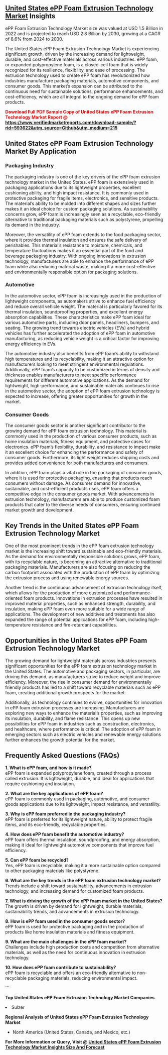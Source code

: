 <h2><a href="https://www.verifiedmarketreports.com/download-sample/?rid=593622&amp;utm_source=Github&amp;utm_medium=215" target="_blank">United States ePP Foam Extrusion Technology Market</a> Insights</h2><p>ePP Foam Extrusion Technology Market size was valued at USD 1.5 Billion in 2022 and is projected to reach USD 2.8 Billion by 2030, growing at a CAGR of 8.6% from 2024 to 2030.</p><p><p>The United States ePP Foam Extrusion Technology Market is experiencing significant growth, driven by the increasing demand for lightweight, durable, and cost-effective materials across various industries. ePP foam, or expanded polypropylene foam, is a closed-cell foam that is widely recognized for its resilience, flexibility, and ease of processing. The extrusion technology used to create ePP foam has revolutionized how industries manufacture packaging materials, automotive components, and consumer goods. This market’s expansion can be attributed to the continuous need for sustainable solutions, performance enhancements, and cost-efficiency, which are all integral to the ongoing demand for ePP foam products.</p><p><strong><p><span class=""><span style="color: #ff0000;"><strong>Download Full PDF Sample Copy of United States ePP Foam Extrusion Technology Market Report</strong> @ </span><a href="https://www.verifiedmarketreports.com/download-sample/?rid=593622&amp;utm_source=Github&amp;utm_medium=215" target="_blank">https://www.verifiedmarketreports.com/download-sample/?rid=593622&amp;utm_source=Github&amp;utm_medium=215</a></span></p></strong></p><h2>United States ePP Foam Extrusion Technology Market By Application</h2><h3>Packaging Industry</h3><p>The packaging industry is one of the key drivers of the ePP foam extrusion technology market in the United States. ePP foam is extensively used in packaging applications due to its lightweight properties, excellent cushioning ability, and high impact resistance. It is commonly used in protective packaging for fragile items, electronics, and sensitive products. The material’s ability to be molded into different shapes and sizes further makes it an ideal choice for custom packaging solutions. As sustainability concerns grow, ePP foam is increasingly seen as a recyclable, eco-friendly alternative to traditional packaging materials such as polystyrene, propelling its demand in the industry.</p><p>Moreover, the versatility of ePP foam extends to the food packaging sector, where it provides thermal insulation and ensures the safe delivery of perishables. This material’s resistance to moisture, chemicals, and temperature fluctuations makes it an essential part of the food and beverage packaging industry. With ongoing innovations in extrusion technology, manufacturers are able to enhance the performance of ePP foam while also reducing material waste, making it a more cost-effective and environmentally responsible option for packaging solutions.</p><h3>Automotive</h3><p>In the automotive sector, ePP foam is increasingly used in the production of lightweight components, as automakers strive to enhance fuel efficiency and reduce overall vehicle weight. The material is particularly favored for its thermal insulation, soundproofing properties, and excellent energy absorption capabilities. These characteristics make ePP foam ideal for various automotive parts, including door panels, headliners, bumpers, and seating. The growing trend towards electric vehicles (EVs) and hybrid vehicles has further accelerated the adoption of ePP foam in automotive manufacturing, as reducing vehicle weight is a critical factor for improving energy efficiency in EVs.</p><p>The automotive industry also benefits from ePP foam’s ability to withstand high temperatures and its recyclability, making it an attractive option for manufacturers looking to meet stringent environmental regulations. Additionally, ePP foam’s capacity to be customized in terms of density and thickness enables manufacturers to meet specific performance requirements for different automotive applications. As the demand for lightweight, high-performance, and sustainable materials continues to rise in the automotive sector, the adoption of ePP foam extrusion technology is expected to increase, offering greater opportunities for growth in the market.</p><h3>Consumer Goods</h3><p>The consumer goods sector is another significant contributor to the growing demand for ePP foam extrusion technology. This material is commonly used in the production of various consumer products, such as home insulation materials, fitness equipment, and protective cases for electronics. ePP foam’s flexibility, durability, and resistance to impact make it an excellent choice for enhancing the performance and safety of consumer goods. Furthermore, its light weight reduces shipping costs and provides added convenience for both manufacturers and consumers.</p><p>In addition, ePP foam plays a vital role in the packaging of consumer goods, where it is used for protective packaging, ensuring that products reach consumers without damage. As consumer demand for innovative, sustainable, and cost-efficient products rises, ePP foam offers a competitive edge in the consumer goods market. With advancements in extrusion technology, manufacturers are able to produce customized foam products that cater to the diverse needs of consumers, ensuring continued market growth and development.</p><h2>Key Trends in the United States ePP Foam Extrusion Technology Market</h2><p>One of the most prominent trends in the ePP foam extrusion technology market is the increasing shift toward sustainable and eco-friendly materials. As the demand for environmentally responsible solutions grows, ePP foam, with its recyclable nature, is becoming an attractive alternative to traditional packaging materials. Manufacturers are also focusing on reducing the carbon footprint associated with the production of ePP foam by optimizing the extrusion process and using renewable energy sources.</p><p>Another trend is the continuous advancement of extrusion technology itself, which allows for the production of more customized and performance-oriented foam products. Innovations in extrusion processes have resulted in improved material properties, such as enhanced strength, durability, and insulation, making ePP foam even more suitable for a wide range of applications. The development of new additives and treatments has also expanded the range of potential applications for ePP foam, including high-temperature resistance and fire-retardant capabilities.</p><h2>Opportunities in the United States ePP Foam Extrusion Technology Market</h2><p>The growing demand for lightweight materials across industries presents significant opportunities for the ePP foam extrusion technology market in the United States. The automotive and packaging sectors, in particular, are driving this demand, as manufacturers strive to reduce weight and improve efficiency. Moreover, the rise in consumer demand for environmentally friendly products has led to a shift toward recyclable materials such as ePP foam, creating additional growth prospects for the market.</p><p>Additionally, as technology continues to evolve, opportunities for innovation in ePP foam extrusion processes are increasing. Manufacturers are exploring new ways to enhance the material’s properties, such as improving its insulation, durability, and flame resistance. This opens up new possibilities for ePP foam in industries such as construction, electronics, and healthcare, where performance is critical. The adoption of ePP foam in emerging sectors such as electric vehicles and renewable energy solutions further enhances the growth potential for the market.</p><h2>Frequently Asked Questions (FAQs)</h2><p><strong>1. What is ePP foam, and how is it made?</strong><br> ePP foam is expanded polypropylene foam, created through a process called extrusion. It is lightweight, durable, and ideal for applications that require cushioning and insulation.</p><p><strong>2. What are the key applications of ePP foam?</strong><br> ePP foam is commonly used in packaging, automotive, and consumer goods applications due to its lightweight, impact resistance, and versatility.</p><p><strong>3. Why is ePP foam preferred in the packaging industry?</strong><br> ePP foam is preferred for its lightweight nature, ability to protect fragile items, and its eco-friendly, recyclable properties.</p><p><strong>4. How does ePP foam benefit the automotive industry?</strong><br> ePP foam offers thermal insulation, soundproofing, and energy absorption, making it ideal for lightweight automotive components that improve fuel efficiency.</p><p><strong>5. Can ePP foam be recycled?</strong><br> Yes, ePP foam is recyclable, making it a more sustainable option compared to other packaging materials like polystyrene.</p><p><strong>6. What are the key trends in the ePP foam extrusion technology market?</strong><br> Trends include a shift toward sustainability, advancements in extrusion technology, and increasing demand for customized foam products.</p><p><strong>7. What is driving the growth of the ePP foam market in the United States?</strong><br> The growth is driven by demand for lightweight, durable materials, sustainability trends, and advancements in extrusion technology.</p><p><strong>8. How is ePP foam used in the consumer goods sector?</strong><br> ePP foam is used for protective packaging and in the production of products like home insulation materials and fitness equipment.</p><p><strong>9. What are the main challenges in the ePP foam market?</strong><br> Challenges include high production costs and competition from alternative materials, as well as the need for continuous innovation in extrusion technology.</p><p><strong>10. How does ePP foam contribute to sustainability?</strong><br> ePP foam is recyclable and offers an eco-friendly alternative to non-recyclable packaging materials, reducing environmental impact.</p>```</p><p><strong>Top United States ePP Foam Extrusion Technology Market Companies</strong></p><div data-test-id=""><p><li>Sulzer</li></p><div><strong>Regional Analysis of&nbsp;United States ePP Foam Extrusion Technology Market</strong></div><ul><li dir="ltr"><p dir="ltr">North America&nbsp;(United States, Canada, and Mexico, etc.)</p></li></ul><p><strong>For More Information or Query, Visit @&nbsp;</strong><strong><a href="https://www.verifiedmarketreports.com/product/epp-foam-extrusion-technology-market/?utm_source=Github&amp;utm_medium=215" target="_blank">United States ePP Foam Extrusion Technology Market Insights Size And Forecast</a></strong></p></div>
